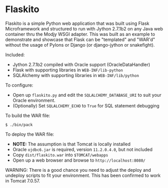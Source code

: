 # Flaskito

Flaskito is a simple Python web application that was built using Flask Microframework and structured to run with Jython 2.7.1b2 on any Java web container thru the Modjy WSGI adapter.  This was built as an example to demonstrate and showcase that Flask can be "templated" and "WAR'd" without the usage of Pylons or Django (or django-jython or snakefight). 

Included:

* Jython 2.7.1b2 compiled with Oracle support (OracleDataHandler)
* Flask with supporting libraries in `WEB-INF/lib-python`
* SQLAlchemy with supporting libraries in `WEB-INF/lib/python`

To configure:

* Open up `flaskito.py` and edit the `SQLALCHEMY_DATABASE_URI` to suit your Oracle environment.
* (Optionally) Set `SQLALCHEMY_ECHO` to `True` for SQL statement debugging

To build the WAR file:

    $ ./bin/pack
    
To deploy the WAR file:

* **NOTE:** The assumption is that Tomcat is locally installed
* Oracle `ojdbc6.jar` is required, version `11.2.0.4.0`, but not included
* Copy `dist/flaskito.war` into `$TOMCAT/webapps`
* Open up a web browser and browse to `http://localhost:8080/`

WARNING: There is a good chance you need to adjust the deploy and undeploy scripts to fit your environment.  This has been confirmed to work in Tomcat 7.0.57.

